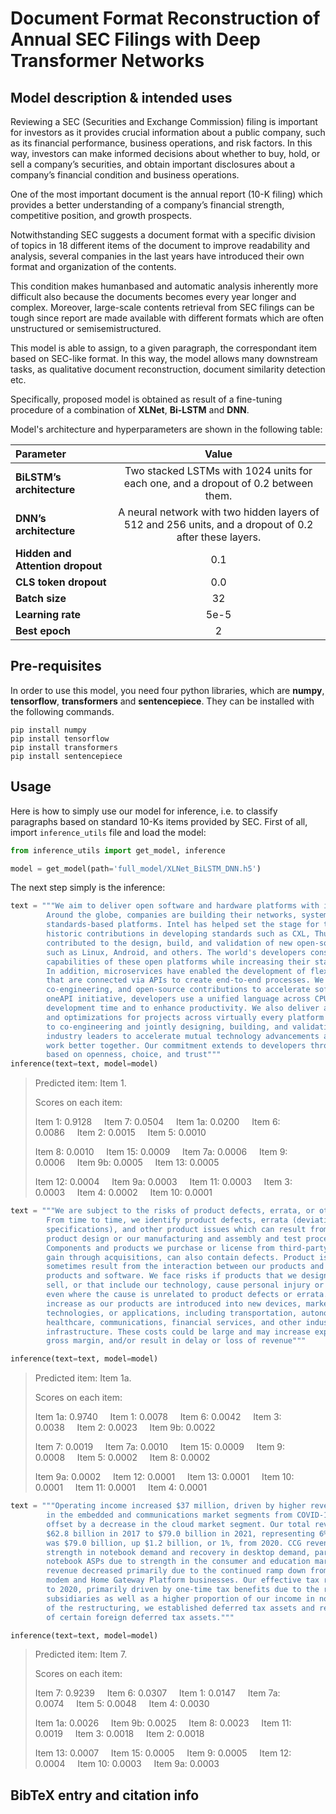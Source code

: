 # Document Format Reconstruction of Annual SEC Filings with Deep Transformer Networks

## Model description & intended uses
Reviewing a SEC (Securities and Exchange Commission) filing is important for investors as it provides crucial information about a public company, such as its financial performance, business operations, and risk factors. In this way, investors can make informed decisions about whether to buy, hold, or sell a company’s securities, and obtain important disclosures about a company’s financial condition and business operations.

One of the most important document is the annual report (10-K filing) which provides a better understanding of a company’s financial strength, competitive position, and growth prospects.

Notwithstanding SEC suggests a document format with a specific division of topics in 18 different items of the document to improve readability and analysis, several companies in the last years have introduced their own format and organization of the contents.

This condition makes humanbased and automatic analysis inherently more difficult also because the documents becomes every year longer and complex. Moreover, large-scale contents retrieval from SEC filings can be tough since report are made available with different formats which are often unstructured or semisemistructured.

This model is able to assign, to a given paragraph, the correspondant item based on SEC-like format. In this way, the model allows many downstream tasks, as qualitative document reconstruction, document similarity detection etc.

Specifically, proposed model is obtained as result of a fine-tuning procedure of a combination of **XLNet**, **Bi-LSTM** and **DNN**.

Model's architecture and hyperparameters are shown in the following table:

| Parameter | Value |
| :---        |    :----:   | 
| **BiLSTM’s architecture** | Two stacked LSTMs with 1024 units for each one, and a dropout of 0.2 between them. |
| **DNN’s architecture** | A neural network with two hidden layers of 512 and 256 units, and a dropout of 0.2 after these layers. | 
| **Hidden and Attention dropout** | 0.1 |
| **CLS token dropout**  | 0.0 |
| **Batch size** | 32 |
| **Learning rate** | 5e-5  |
| **Best epoch** | 2 |


## Pre-requisites
In order to use this model, you need four python libraries, which are **numpy**, **tensorflow**, **transformers** and **sentencepiece**. They can be installed with the following commands.
```
pip install numpy
pip install tensorflow
pip install transformers
pip install sentencepiece
```

## Usage 
Here is how to simply use our model for inference, i.e. to classify paragraphs based on standard 10-Ks items provided by SEC.
First of all, import ```inference_utils``` file and load the model:
```python
from inference_utils import get_model, inference

model = get_model(path='full_model/XLNet_BiLSTM_DNN.h5')
```
The next step simply is the inference:
```python
text = """We aim to deliver open software and hardware platforms with industry-defining standards.
        Around the globe, companies are building their networks, systems, and solutions on open 
        standards-based platforms. Intel has helped set the stage for this movement, with our 
        historic contributions in developing standards such as CXL, Thunderbolt, and PCle. We also 
        contributed to the design, build, and validation of new open-source products in the industry 
        such as Linux, Android, and others. The world's developers constantly innovate and expand the 
        capabilities of these open platforms while increasing their stability, reliability, and security. 
        In addition, microservices have enabled the development of flexible, loosely coupled services 
        that are connected via APIs to create end-to-end processes. We use industry collaboration, 
        co-engineering, and open-source contributions to accelerate software innovation. Through our 
        oneAPI initiative, developers use a unified language across CPUs, GPUs, and FPGAs to cut down on 
        development time and to enhance productivity. We also deliver a steady stream of open-source code 
        and optimizations for projects across virtually every platform and usage model. We are committed 
        to co-engineering and jointly designing, building, and validating new products with software 
        industry leaders to accelerate mutual technology advancements and help new software and hardware 
        work better together. Our commitment extends to developers through our developer-first approach 
        based on openness, choice, and trust"""
inference(text=text, model=model)
```
>Predicted item: Item 1.
>
>Scores on each item:
>
>Item 1: 0.9128&nbsp;&nbsp;&nbsp;&nbsp;&nbsp;Item 7: 0.0504&nbsp;&nbsp;&nbsp;&nbsp;&nbsp;Item 1a: 0.0200&nbsp;&nbsp;&nbsp;&nbsp;&nbsp;Item 6: 0.0086&nbsp;&nbsp;&nbsp;&nbsp;&nbsp;Item 2: 0.0015&nbsp;&nbsp;&nbsp;&nbsp;&nbsp;Item 5: 0.0010
>
>Item 8: 0.0010&nbsp;&nbsp;&nbsp;&nbsp;&nbsp;Item 15: 0.0009&nbsp;&nbsp;&nbsp;&nbsp;&nbsp;Item 7a: 0.0006&nbsp;&nbsp;&nbsp;&nbsp;&nbsp;Item 9: 0.0006&nbsp;&nbsp;&nbsp;&nbsp;&nbsp;Item 9b: 0.0005&nbsp;&nbsp;&nbsp;&nbsp;&nbsp;Item 13: 0.0005
>
>Item 12: 0.0004&nbsp;&nbsp;&nbsp;&nbsp;&nbsp;Item 9a: 0.0003&nbsp;&nbsp;&nbsp;&nbsp;&nbsp;Item 11: 0.0003&nbsp;&nbsp;&nbsp;&nbsp;&nbsp;Item 3: 0.0003&nbsp;&nbsp;&nbsp;&nbsp;&nbsp;Item 4: 0.0002&nbsp;&nbsp;&nbsp;&nbsp;&nbsp;Item 10: 0.0001

```python
text = """We are subject to the risks of product defects, errata, or other product issues.
        From time to time, we identify product defects, errata (deviations from published
        specifications), and other product issues which can result from problems in our
        product design or our manufacturing and assembly and test processes.
        Components and products we purchase or license from third-party suppliers, or
        gain through acquisitions, can also contain defects. Product issues also
        sometimes result from the interaction between our products and third-party
        products and software. We face risks if products that we design, manufacture, or
        sell, or that include our technology, cause personal injury or property damage,
        even where the cause is unrelated to product defects or errata. These risks may
        increase as our products are introduced into new devices, market segments,
        technologies, or applications, including transportation, autonomous driving,
        healthcare, communications, financial services, and other industrial, critical
        infrastructure. These costs could be large and may increase expenses and lower 
        gross margin, and/or result in delay or loss of revenue"""

inference(text=text, model=model)
```
>Predicted item: Item 1a.
>
>Scores on each item:
>
>Item 1a: 0.9740&nbsp;&nbsp;&nbsp;&nbsp;&nbsp;Item 1: 0.0078&nbsp;&nbsp;&nbsp;&nbsp;&nbsp;Item 6: 0.0042&nbsp;&nbsp;&nbsp;&nbsp;&nbsp;Item 3: 0.0038&nbsp;&nbsp;&nbsp;&nbsp;&nbsp;Item 2: 0.0023&nbsp;&nbsp;&nbsp;&nbsp;&nbsp;Item 9b: 0.0022
>
>Item 7: 0.0019&nbsp;&nbsp;&nbsp;&nbsp;&nbsp;Item 7a: 0.0010&nbsp;&nbsp;&nbsp;&nbsp;&nbsp;Item 15: 0.0009&nbsp;&nbsp;&nbsp;&nbsp;&nbsp;Item 9: 0.0008&nbsp;&nbsp;&nbsp;&nbsp;&nbsp;Item 5: 0.0002&nbsp;&nbsp;&nbsp;&nbsp;&nbsp;Item 8: 0.0002
>
>Item 9a: 0.0002&nbsp;&nbsp;&nbsp;&nbsp;&nbsp;Item 12: 0.0001&nbsp;&nbsp;&nbsp;&nbsp;&nbsp;Item 13: 0.0001&nbsp;&nbsp;&nbsp;&nbsp;&nbsp;Item 10: 0.0001&nbsp;&nbsp;&nbsp;&nbsp;&nbsp;Item 11: 0.0001&nbsp;&nbsp;&nbsp;&nbsp;&nbsp;Item 4: 0.0001
```python
text = """Operating income increased $37 million, driven by higher revenue due to recovery 
        in the embedded and communications market segments from COVID-19 lows, partially 
        offset by a decrease in the cloud market segment. Our total revenue grew from 
        $62.8 billion in 2017 to $79.0 billion in 2021, representing 6% CAGR. In 2021, revenue 
        was $79.0 billion, up $1.2 billion, or 1%, from 2020. CCG revenue grew 1% due to continued
        strength in notebook demand and recovery in desktop demand, partially offset by lower 
        notebook ASPs due to strength in the consumer and education market segments. CCG adjacent 
        revenue decreased primarily due to the continued ramp down from the exit of our 5G smartphone 
        modem and Home Gateway Platform businesses. Our effective tax rate decreased in 2021 compared 
        to 2020, primarily driven by one-time tax benefits due to the restructuring of certain non-US 
        subsidiaries as well as a higher proportion of our income in non-US jurisdictions. As a result 
        of the restructuring, we established deferred tax assets and released the valuation allowances 
        of certain foreign deferred tax assets."""

inference(text=text, model=model)
```
>Predicted item: Item 7.
>
>Scores on each item:
>
>Item 7: 0.9239&nbsp;&nbsp;&nbsp;&nbsp;&nbsp;Item 6: 0.0307&nbsp;&nbsp;&nbsp;&nbsp;&nbsp;Item 1: 0.0147&nbsp;&nbsp;&nbsp;&nbsp;&nbsp;Item 7a: 0.0074&nbsp;&nbsp;&nbsp;&nbsp;&nbsp;Item 5: 0.0048&nbsp;&nbsp;&nbsp;&nbsp;&nbsp;Item 4: 0.0030
>
>Item 1a: 0.0026&nbsp;&nbsp;&nbsp;&nbsp;&nbsp;Item 9b: 0.0025&nbsp;&nbsp;&nbsp;&nbsp;&nbsp;Item 8: 0.0023&nbsp;&nbsp;&nbsp;&nbsp;&nbsp;Item 11: 0.0019&nbsp;&nbsp;&nbsp;&nbsp;&nbsp;Item 3: 0.0018&nbsp;&nbsp;&nbsp;&nbsp;&nbsp;Item 2: 0.0018
>
>Item 13: 0.0007&nbsp;&nbsp;&nbsp;&nbsp;&nbsp;Item 15: 0.0005&nbsp;&nbsp;&nbsp;&nbsp;&nbsp;Item 9: 0.0005&nbsp;&nbsp;&nbsp;&nbsp;&nbsp;Item 12: 0.0004&nbsp;&nbsp;&nbsp;&nbsp;&nbsp;Item 10: 0.0003&nbsp;&nbsp;&nbsp;&nbsp;&nbsp;Item 9a: 0.0003



## BibTeX entry and citation info
